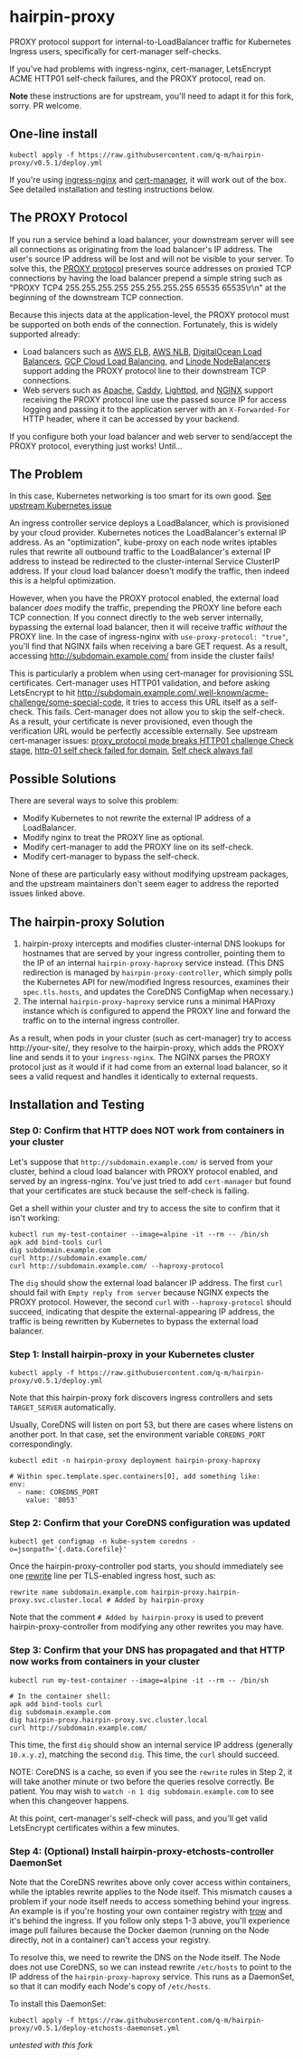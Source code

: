 # hairpin-proxy

PROXY protocol support for internal-to-LoadBalancer traffic for Kubernetes Ingress users, specifically for cert-manager self-checks.

If you've had problems with ingress-nginx, cert-manager, LetsEncrypt ACME HTTP01 self-check failures, and the PROXY protocol, read on.

**Note** these instructions are for upstream, you'll need to adapt it for this fork, sorry. PR welcome.

## One-line install

```shell
kubectl apply -f https://raw.githubusercontent.com/q-m/hairpin-proxy/v0.5.1/deploy.yml
```

If you're using [ingress-nginx](https://kubernetes.github.io/ingress-nginx/) and [cert-manager](https://github.com/jetstack/cert-manager), it will work out of the box. See detailed installation and testing instructions below.

## The PROXY Protocol

If you run a service behind a load balancer, your downstream server will see all connections as originating from the load balancer's IP address. The user's source IP address will be lost and will not be visible to your server. To solve this, the [PROXY protocol](http://www.haproxy.org/download/1.8/doc/proxy-protocol.txt) preserves source addresses on proxied TCP connections by having the load balancer prepend a simple string such as "PROXY TCP4 255.255.255.255 255.255.255.255 65535 65535\r\n" at the beginning of the downstream TCP connection.

Because this injects data at the application-level, the PROXY protocol must be supported on both ends of the connection. Fortunately, this is widely supported already:

- Load balancers such as [AWS ELB](https://aws.amazon.com/blogs/aws/elastic-load-balancing-adds-support-for-proxy-protocol/), [AWS NLB](https://docs.aws.amazon.com/elasticloadbalancing/latest/network/load-balancer-target-groups.html#proxy-protocol), [DigitalOcean Load Balancers](https://www.digitalocean.com/blog/load-balancers-now-support-proxy-protocol/), [GCP Cloud Load Balancing](https://cloud.google.com/load-balancing/docs/tcp/setting-up-tcp#proxy-protocol), and [Linode NodeBalancers](https://www.linode.com/docs/guides/nodebalancer-proxypass-configuration/) support adding the PROXY protocol line to their downstream TCP connections.
- Web servers such as [Apache](https://httpd.apache.org/docs/2.4/mod/mod_remoteip.html#remoteipproxyprotocol), [Caddy](https://github.com/caddyserver/caddy/pull/1349), [Lighttpd](https://redmine.lighttpd.net/projects/lighttpd/wiki/Docs_ModExtForward), and [NGINX](https://docs.nginx.com/nginx/admin-guide/load-balancer/using-proxy-protocol/) support receiving the PROXY protocol line use the passed source IP for access logging and passing it to the application server with an `X-Forwarded-For` HTTP header, where it can be accessed by your backend.

If you configure both your load balancer and web server to send/accept the PROXY protocol, everything just works! Until...

## The Problem

In this case, Kubernetes networking is too smart for its own good. [See upstream Kubernetes issue](https://github.com/kubernetes/kubernetes/issues/66607)

An ingress controller service deploys a LoadBalancer, which is provisioned by your cloud provider. Kubernetes notices the LoadBalancer's external IP address. As an "optimization", kube-proxy on each node writes iptables rules that rewrite all outbound traffic to the LoadBalancer's external IP address to instead be redirected to the cluster-internal Service ClusterIP address. If your cloud load balancer doesn't modify the traffic, then indeed this is a helpful optimization.

However, when you have the PROXY protocol enabled, the external load balancer _does_ modify the traffic, prepending the PROXY line before each TCP connection. If you connect directly to the web server internally, bypassing the external load balancer, then it will receive traffic _without_ the PROXY line. In the case of ingress-nginx with `use-proxy-protocol: "true"`, you'll find that NGINX fails when receiving a bare GET request. As a result, accessing http://subdomain.example.com/ from inside the cluster fails!

This is particularly a problem when using cert-manager for provisioning SSL certificates. Cert-manager uses HTTP01 validation, and before asking LetsEncrypt to hit http://subdomain.example.com/.well-known/acme-challenge/some-special-code, it tries to access this URL itself as a self-check. This fails. Cert-manager does not allow you to skip the self-check. As a result, your certificate is never provisioned, even though the verification URL would be perfectly accessible externally. See upstream cert-manager issues: [proxy_protocol mode breaks HTTP01 challenge Check stage](https://github.com/jetstack/cert-manager/issues/466), [http-01 self check failed for domain](https://github.com/jetstack/cert-manager/issues/656), [Self check always fail](https://github.com/jetstack/cert-manager/issues/863)

## Possible Solutions

There are several ways to solve this problem:

- Modify Kubernetes to not rewrite the external IP address of a LoadBalancer.
- Modify nginx to treat the PROXY line as optional.
- Modify cert-manager to add the PROXY line on its self-check.
- Modify cert-manager to bypass the self-check.

None of these are particularly easy without modifying upstream packages, and the upstream maintainers don't seem eager to address the reported issues linked above.

## The hairpin-proxy Solution

1. hairpin-proxy intercepts and modifies cluster-internal DNS lookups for hostnames that are served by your ingress controller, pointing them to the IP of an internal `hairpin-proxy-haproxy` service instead. (This DNS redirection is managed by `hairpin-proxy-controller`, which simply polls the Kubernetes API for new/modified Ingress resources, examines their `spec.tls.hosts`, and updates the CoreDNS ConfigMap when necessary.)
2. The internal `hairpin-proxy-haproxy` service runs a minimal HAProxy instance which is configured to append the PROXY line and forward the traffic on to the internal ingress controller.

As a result, when pods in your cluster (such as cert-manager) try to access http://your-site/, they resolve to the hairpin-proxy, which adds the PROXY line and sends it to your `ingress-nginx`. The NGINX parses the PROXY protocol just as it would if it had come from an external load balancer, so it sees a valid request and handles it identically to external requests.

## Installation and Testing

### Step 0: Confirm that HTTP does NOT work from containers in your cluster

Let's suppose that `http://subdomain.example.com/` is served from your cluster, behind a cloud load balancer with PROXY protocol enabled, and served by an ingress-nginx. You've just tried to add `cert-manager` but found that your certificates are stuck because the self-check is failing.

Get a shell within your cluster and try to access the site to confirm that it isn't working:

```shell
kubectl run my-test-container --image=alpine -it --rm -- /bin/sh
apk add bind-tools curl
dig subdomain.example.com
curl http://subdomain.example.com/
curl http://subdomain.example.com/ --haproxy-protocol
```

The `dig` should show the external load balancer IP address. The first `curl` should fail with `Empty reply from server` because NGINX expects the PROXY protocol. However, the second `curl` with `--haproxy-protocol` should succeed, indicating that despite the external-appearing IP address, the traffic is being rewritten by Kubernetes to bypass the external load balancer.

### Step 1: Install hairpin-proxy in your Kubernetes cluster

```shell
kubectl apply -f https://raw.githubusercontent.com/q-m/hairpin-proxy/v0.5.1/deploy.yml
```

Note that this hairpin-proxy fork discovers ingress controllers and sets `TARGET_SERVER` automatically.

Usually, CoreDNS will listen on port 53, but there are cases where listens on another port. In that case, set the environment variable `COREDNS_PORT` correspondingly.

```shell
kubectl edit -n hairpin-proxy deployment hairpin-proxy-haproxy

# Within spec.template.spec.containers[0], add something like:
env:
  - name: COREDNS_PORT
    value: '8053'
```

### Step 2: Confirm that your CoreDNS configuration was updated

```shell
kubectl get configmap -n kube-system coredns -o=jsonpath='{.data.Corefile}'
```

Once the hairpin-proxy-controller pod starts, you should immediately see one [rewrite](https://coredns.io/plugins/rewrite/) line per TLS-enabled ingress host, such as:

```
rewrite name subdomain.example.com hairpin-proxy.hairpin-proxy.svc.cluster.local # Added by hairpin-proxy
```

Note that the comment `# Added by hairpin-proxy` is used to prevent hairpin-proxy-controller from modifying any other rewrites you may have.

### Step 3: Confirm that your DNS has propagated and that HTTP now works from containers in your cluster

```shell
kubectl run my-test-container --image=alpine -it --rm -- /bin/sh

# In the container shell:
apk add bind-tools curl
dig subdomain.example.com
dig hairpin-proxy.hairpin-proxy.svc.cluster.local
curl http://subdomain.example.com/
```

This time, the first `dig` should show an internal service IP address (generally `10.x.y.z`), matching the second `dig`. This time, the `curl` should succeed.

NOTE: CoreDNS is a cache, so even if you see the `rewrite` rules in Step 2, it will take another minute or two before the queries resolve correctly. Be patient. You may wish to `watch -n 1 dig subdomain.example.com` to see when this changeover happens.

At this point, cert-manager's self-check will pass, and you'll get valid LetsEncrypt certificates within a few minutes.

### Step 4: (Optional) Install hairpin-proxy-etchosts-controller DaemonSet

Note that the CoreDNS rewrites above only cover access within containers, while the iptables rewrite applies to the Node itself. This mismatch causes a problem if your node itself needs to access something behind your ingress. An example is if you're hosting your own container registry with [trow](https://github.com/ContainerSolutions/trow) and it's behind the ingress. If you follow only steps 1-3 above, you'll experience image pull failures because the Docker daemon (running on the Node directly, not in a container) can't access your registry.

To resolve this, we need to rewrite the DNS on the Node itself. The Node does not use CoreDNS, so we can instead rewrite `/etc/hosts` to point to the IP address of the `hairpin-proxy-haproxy` service. This runs as a DaemonSet, so that it can modify each Node's copy of `/etc/hosts`.

To install this DaemonSet:

```shell
kubectl apply -f https://raw.githubusercontent.com/q-m/hairpin-proxy/v0.5.1/deploy-etchosts-daemonset.yml
```

_untested with this fork_

